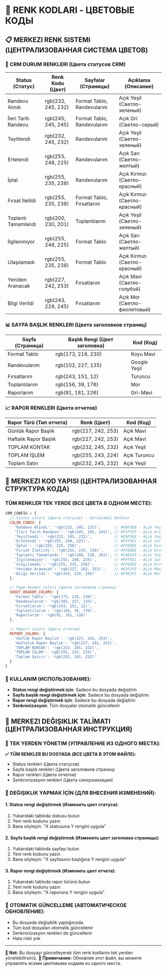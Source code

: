 # 🎨 RENK KODLARI - ЦВЕТОВЫЕ КОДЫ

## 📋 MERKEZI RENK SISTEMI (ЦЕНТРАЛИЗОВАННАЯ СИСТЕМА ЦВЕТОВ)

### 🏢 CRM DURUM RENKLERI (Цвета статусов CRM)

| Status (Статус) | Renk Kodu (Цвет) | Sayfalar (Страницы) | Açıklama (Описание) |
|-----------------|------------------|-------------------|---------------------|
| Randevu Alındı | rgb(232, 245, 232) | Format Tablo, Randevularım | Açık Yeşil (Светло-зеленый) |
| İleri Tarih Randevu | rgb(245, 245, 245) | Format Tablo, Randevularım | Açık Gri (Светло-серый) |
| Teyitlendi | rgb(232, 245, 232) | Randevularım | Açık Yeşil (Светло-зеленый) |
| Ertelendi | rgb(255, 248, 225) | Randevularım | Açık Sarı (Светло-желтый) |
| İptal | rgb(255, 235, 238) | Randevularım | Açık Kırmızı (Светло-красный) |
| Fırsat İletildi | rgb(255, 235, 238) | Format Tablo, Fırsatlarım | Açık Kırmızı (Светло-красный) |
| Toplantı Tamamlandı | rgb(200, 230, 201) | Toplantılarım | Açık Yeşil (Светло-зеленый) |
| İlgilenmiyor | rgb(255, 248, 225) | Format Tablo | Açık Sarı (Светло-желтый) |
| Ulaşılamadı | rgb(255, 235, 238) | Format Tablo | Açık Kırmızı (Светло-красный) |
| Yeniden Aranacak | rgb(227, 242, 253) | Fırsatlarım | Açık Mavi (Светло-голубой) |
| Bilgi Verildi | rgb(243, 229, 245) | Fırsatlarım | Açık Mor (Светло-фиолетовый) |

### 📊 SAYFA BAŞLIK RENKLERI (Цвета заголовков страниц)

| Sayfa (Страница) | Başlık Rengi (Цвет заголовка) | Kod (Код) |
|------------------|-------------------------------|-----------|
| Format Tablo | rgb(173, 216, 230) | Koyu Mavi |
| Randevularım | rgb(102, 227, 135) | Google Yeşil |
| Fırsatlarım | rgb(243, 151, 12) | Turuncu |
| Toplantılarım | rgb(156, 39, 176) | Mor |
| Raporlarım | rgb(91, 181, 226) | Gri-Mavi |

### 📈 RAPOR RENKLERI (Цвета отчетов)

| Rapor Türü (Тип отчета) | Renk (Цвет) | Kod (Код) |
|-------------------------|-------------|-----------|
| Günlük Rapor Başlık | rgb(227, 242, 253) | Açık Mavi |
| Haftalık Rapor Başlık | rgb(227, 242, 253) | Açık Mavi |
| TOPLAM KONTAK | rgb(232, 245, 232) | Açık Yeşil |
| TOPLAM İŞLEM | rgb(255, 243, 224) | Açık Turuncu |
| Toplam Satırı | rgb(232, 245, 232) | Açık Yeşil |

## 🔧 MERKEZI KOD YAPISI (ЦЕНТРАЛИЗОВАННАЯ СТРУКТУРА КОДА)

### TÜM RENKLER TEK YERDE (ВСЕ ЦВЕТА В ОДНОМ МЕСТЕ):
```javascript
CRM_CONFIG = {
  // Status colors (Цвета статусов) - Görseldeki Renkler
  COLOR_CODES: {
    'Randevu Alındı': 'rgb(232, 245, 232)',      // #E8F5E8 - Açık Yeşil
    'İleri Tarih Randevu': 'rgb(245, 245, 245)', // #F5F5F5 - Açık Gri
    'Teyitlendi': 'rgb(232, 245, 232)',          // #E8F5E8 - Açık Yeşil
    'Ertelendi': 'rgb(255, 248, 225)',           // #FFF8E1 - Açık Sarı
    'İptal': 'rgb(255, 235, 238)',               // #FFEBEE - Açık Kırmızı
    'Fırsat İletildi': 'rgb(255, 235, 238)',     // #FFEBEE - Açık Kırmızı
    'Toplantı Tamamlandı': 'rgb(200, 230, 201)', // #C8E6C9 - Açık Yeşil
    'İlgilenmiyor': 'rgb(255, 248, 225)',        // #FFF8E1 - Açık Sarı
    'Ulaşılamadı': 'rgb(255, 235, 238)',         // #FFEBEE - Açık Kırmızı (Yeniden arama için farklı)
    'Yeniden Aranacak': 'rgb(227, 242, 253)',    // #E3F2FD - Açık Mavi
    'Bilgi Verildi': 'rgb(243, 229, 245)'        // #F3E5F5 - Açık Mor
  },
  
  // Page header colors (Цвета заголовков страниц)
  SHEET_HEADER_COLORS: {
    'Format Tablo': 'rgb(173, 216, 230)',
    'Randevularım': 'rgb(102, 227, 135)',
    'Fırsatlarım': 'rgb(243, 151, 12)',
    'Toplantılarım': 'rgb(156, 39, 176)',
    'Raporlarım': 'rgb(91, 181, 226)'
  },
  
  // Report colors (Цвета отчетов)
  REPORT_COLORS: {
    'Günlük Rapor Başlık': 'rgb(227, 242, 253)',
    'Haftalık Rapor Başlık': 'rgb(227, 242, 253)',
    'TOPLAM KONTAK': 'rgb(232, 245, 232)',
    'TOPLAM İŞLEM': 'rgb(255, 243, 224)',
    'Toplam Satırı': 'rgb(232, 245, 232)'
  }
}
```

### 📝 KULLANIM (ИСПОЛЬЗОВАНИЕ):
- **Status rengi değiştirmek için**: Sadece bu dosyada değiştirin
- **Sayfa başlık rengi değiştirmek için**: Sadece bu dosyada değiştirin  
- **Rapor rengi değiştirmek için**: Sadece bu dosyada değiştirin
- **Senkronizasyon**: Tüm dosyalar otomatik güncellenir



## 📝 MERKEZI DEĞIŞIKLIK TALİMATI (ЦЕНТРАЛИЗОВАННАЯ ИНСТРУКЦИЯ)

### 🎯 TEK YERDEN YÖNETIM (УПРАВЛЕНИЕ ИЗ ОДНОГО МЕСТА):

**✅ TÜM RENKLER BU DOSYADA (ВСЕ ЦВЕТА В ЭТОМ ФАЙЛЕ):**
- Status renkleri (Цвета статусов)
- Sayfa başlık renkleri (Цвета заголовков страниц)  
- Rapor renkleri (Цвета отчетов)
- Senkronizasyon renkleri (Цвета синхронизации)

### 📝 DEĞIŞIKLIK YAPMAK İÇİN (ДЛЯ ВНЕСЕНИЯ ИЗМЕНЕНИЙ):

#### 1. Status rengi değiştirmek (Изменить цвет статуса):
1. Yukarıdaki tabloda statusu bulun
2. Yeni renk kodunu yazın
3. Bana söyleyin: "X statusuna Y rengini uygula"

#### 2. Sayfa başlık rengi değiştirmek (Изменить цвет заголовка страницы):
1. Yukarıdaki tabloda sayfayı bulun
2. Yeni renk kodunu yazın
3. Bana söyleyin: "X sayfasının başlığına Y rengini uygula"

#### 3. Rapor rengi değiştirmek (Изменить цвет отчета):
1. Yukarıdaki tabloda rapor türünü bulun
2. Yeni renk kodunu yazın
3. Bana söyleyin: "X raporuna Y rengini uygula"

### 🔄 OTOMATIK GÜNCELLEME (АВТОМАТИЧЕСКОЕ ОБНОВЛЕНИЕ):
- Bu dosyada değişiklik yaptığınızda
- Tüm kod dosyaları otomatik güncellenir
- Senkronizasyon renkleri de güncellenir
- Hata riski yok

---

**📝 Not:** Bu dosyayı güncelleyerek tüm renk kodlarını tek yerden yönetebilirsiniz.
**📝 Примечание:** Обновляя этот файл, вы можете управлять всеми цветовыми кодами из одного места. 